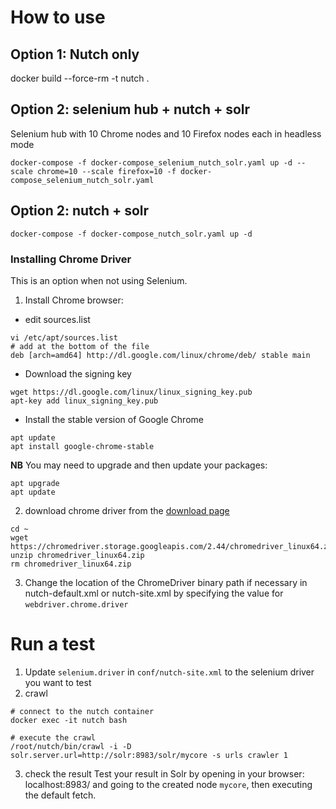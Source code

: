# How to use
## Option 1: Nutch only
docker build --force-rm  -t nutch .

## Option 2:  selenium hub + nutch + solr
Selenium hub with 10 Chrome nodes and 10 Firefox nodes each in headless mode
```
docker-compose -f docker-compose_selenium_nutch_solr.yaml up -d --scale chrome=10 --scale firefox=10 -f docker-compose_selenium_nutch_solr.yaml
```
## Option 2: nutch + solr

```
docker-compose -f docker-compose_nutch_solr.yaml up -d
```

### Installing Chrome Driver

This is an option when not using Selenium.

1) Install Chrome browser:
* edit sources.list

```
vi /etc/apt/sources.list
# add at the bottom of the file
deb [arch=amd64] http://dl.google.com/linux/chrome/deb/ stable main
```

* Download the signing key
```
wget https://dl.google.com/linux/linux_signing_key.pub
apt-key add linux_signing_key.pub
```

* Install the stable version of Google Chrome
```
apt update
apt install google-chrome-stable
```

**NB**
You may need to upgrade and then update your packages:
```
apt upgrade
apt update
```

2) download chrome driver from the [download page](http://chromedriver.chromium.org/downloads)
```
cd ~
wget https://chromedriver.storage.googleapis.com/2.44/chromedriver_linux64.zip
unzip chromedriver_linux64.zip
rm chromedriver_linux64.zip
```
3) Change the location of the ChromeDriver binary path if necessary in nutch-default.xml or nutch-site.xml by specifying
the value for `webdriver.chrome.driver`

# Run a test
1) Update `selenium.driver` in `conf/nutch-site.xml` to the selenium driver you want to test
2) crawl
```
# connect to the nutch container
docker exec -it nutch bash

# execute the crawl
/root/nutch/bin/crawl -i -D solr.server.url=http://solr:8983/solr/mycore -s urls crawler 1
```

3) check the result
Test your result in Solr by opening in your browser:
localhost:8983/
and going to the created node `mycore`, then executing the default fetch.
